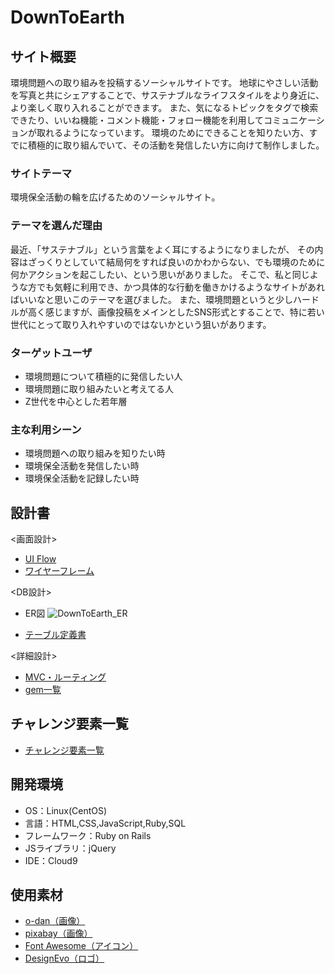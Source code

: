 # DownToEarth

## サイト概要
環境問題への取り組みを投稿するソーシャルサイトです。
地球にやさしい活動を写真と共にシェアすることで、サステナブルなライフスタイルをより身近に、より楽しく取り入れることができます。
また、気になるトピックをタグで検索できたり、いいね機能・コメント機能・フォロー機能を利用してコミュニケーションが取れるようになっています。
環境のためにできることを知りたい方、すでに積極的に取り組んでいて、その活動を発信したい方に向けて制作しました。

### サイトテーマ
環境保全活動の輪を広げるためのソーシャルサイト。

### テーマを選んだ理由
最近、「サステナブル」という言葉をよく耳にするようになりましたが、
その内容はざっくりとしていて結局何をすれば良いのかわからない、でも環境のために何かアクションを起こしたい、という思いがありました。 
そこで、私と同じような方でも気軽に利用でき、かつ具体的な行動を働きかけるようなサイトがあればいいなと思いこのテーマを選びました。
また、環境問題というと少しハードルが高く感じますが、画像投稿をメインとしたSNS形式とすることで、特に若い世代にとって取り入れやすいのではないかという狙いがあります。

### ターゲットユーザ
- 環境問題について積極的に発信したい人
- 環境問題に取り組みたいと考えてる人
- Z世代を中心とした若年層

### 主な利用シーン
- 環境問題への取り組みを知りたい時
- 環境保全活動を発信したい時
- 環境保全活動を記録したい時

## 設計書
 <画面設計>
- [UI Flow](https://drive.google.com/file/d/1O36xGJozOAo8anEEk1189Ub18PXQKP-X/view?usp=sharing)
- [ワイヤーフレーム](https://drive.google.com/file/d/13If_hv-XrwEZUnYpSEbSjDMd5OLPqqIW/view?usp=sharing)

 <DB設計>
- ER図
![DownToEarth_ER](https://user-images.githubusercontent.com/90078966/146878316-a2765065-4e71-4e77-8088-fbb46efe5662.jpg)


- [テーブル定義書](https://docs.google.com/spreadsheets/d/16QaUpWwlcQecx_nbGYP59jHVwpfkIUg9QiGOyBTcBjM/edit?usp=sharing)

 <詳細設計>
- [MVC・ルーティング](https://docs.google.com/spreadsheets/d/1bRgwOUp-psS0UV5VUJVLwBKT1wVCjq5sTKWbkBt6UCM/edit?usp=sharing)
- [gem一覧](https://docs.google.com/spreadsheets/d/1bRgwOUp-psS0UV5VUJVLwBKT1wVCjq5sTKWbkBt6UCM/edit#gid=1031934256)

## チャレンジ要素一覧
- [チャレンジ要素一覧](https://docs.google.com/spreadsheets/d/1LiycZIPx4q-gWEzSSwqftGb-S7xonwi_akGFJzDFMVk/edit?usp=sharing)

## 開発環境
- OS：Linux(CentOS)
- 言語：HTML,CSS,JavaScript,Ruby,SQL
- フレームワーク：Ruby on Rails
- JSライブラリ：jQuery
- IDE：Cloud9

## 使用素材
- [o-dan（画像）](https://o-dan.net/ja/)
- [pixabay（画像）](https://pixabay.com/ja/)
- [Font Awesome（アイコン）](https://fontawesome.com/)
- [DesignEvo（ロゴ）](https://www.designevo.com/)